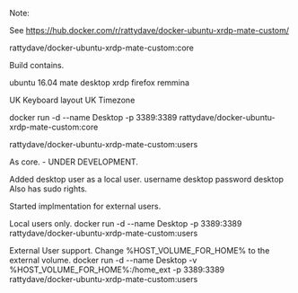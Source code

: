 Note:

See https://hub.docker.com/r/rattydave/docker-ubuntu-xrdp-mate-custom/

rattydave/docker-ubuntu-xrdp-mate-custom:core 

Build contains.

ubuntu 16.04
mate desktop
xrdp
firefox
remmina

UK Keyboard layout
UK Timezone

docker run -d --name Desktop -p 3389:3389 rattydave/docker-ubuntu-xrdp-mate-custom:core


rattydave/docker-ubuntu-xrdp-mate-custom:users

As core. - UNDER DEVELOPMENT.

Added desktop user as a local user.
username desktop
password desktop
Also has sudo rights.

Started implmentation for external users. 

Local users only.
docker run -d --name Desktop -p 3389:3389 rattydave/docker-ubuntu-xrdp-mate-custom:users

External User support. 
Change %HOST_VOLUME_FOR_HOME% to the external volume.
docker run -d --name Desktop -v %HOST_VOLUME_FOR_HOME%:/home_ext -p 3389:3389 rattydave/docker-ubuntu-xrdp-mate-custom:users
